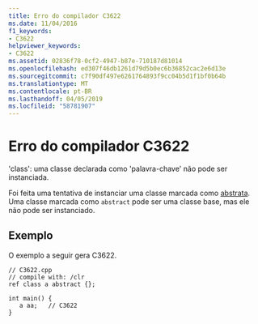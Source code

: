 ```yaml
---
title: Erro do compilador C3622
ms.date: 11/04/2016
f1_keywords:
- C3622
helpviewer_keywords:
- C3622
ms.assetid: 02836f78-0cf2-4947-b87e-710187d81014
ms.openlocfilehash: ed307f46db1261d79d5b0ec6b36852cac2e6d13e
ms.sourcegitcommit: c7f90df497e6261764893f9cc04b5d1f1bf0b64b
ms.translationtype: MT
ms.contentlocale: pt-BR
ms.lasthandoff: 04/05/2019
ms.locfileid: "58781907"
---
```

# <a name="compiler-error-c3622"></a>Erro do compilador C3622

'class': uma classe declarada como 'palavra-chave' não pode ser instanciada.

Foi feita uma tentativa de instanciar uma classe marcada como [abstrata](../../extensions/abstract-cpp-component-extensions.md). Uma classe marcada como `abstract` pode ser uma classe base, mas ele não pode ser instanciado.

## <a name="example"></a>Exemplo

O exemplo a seguir gera C3622.

```
// C3622.cpp
// compile with: /clr
ref class a abstract {};

int main() {
   a aa;   // C3622
}
```

